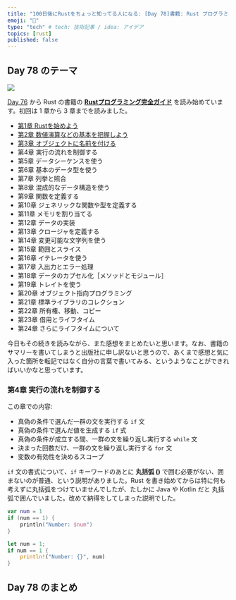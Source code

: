 ```yaml
---
title: "100日後にRustをちょっと知ってる人になる: [Day 78]書籍: Rust プログラミング完全ガイド その2"
emoji: "🦀"
type: "tech" # tech: 技術記事 / idea: アイデア
topics: [rust]
published: false
---
```

## Day 78 のテーマ

![](https://storage.googleapis.com/zenn-user-upload/942b1e806720-20221205.png)

[Day 76](https://zenn.dev/shinyay/articles/hello-rust-day076) から Rust の書籍の **[Rustプログラミング完全ガイド](https://book.impress.co.jp/books/1121101129)** を読み始めています。初回は 1 章から 3 章までを読みました。

- [第1章 Rustを始めよう](https://zenn.dev/shinyay/articles/hello-rust-day076#%E7%AC%AC1%E7%AB%A0-rust%E3%82%92%E5%A7%8B%E3%82%81%E3%82%88%E3%81%86)
- [第2章 数値演算などの基本を把握しよう](https://zenn.dev/shinyay/articles/hello-rust-day076#%E7%AC%AC2%E7%AB%A0-%E6%95%B0%E5%80%A4%E6%BC%94%E7%AE%97%E3%81%AA%E3%81%A9%E3%81%AE%E5%9F%BA%E6%9C%AC%E3%82%92%E6%8A%8A%E6%8F%A1%E3%81%97%E3%82%88%E3%81%86)
- [第3章 オブジェクトに名前を付ける](https://zenn.dev/shinyay/articles/hello-rust-day076#%E7%AC%AC3%E7%AB%A0-%E3%82%AA%E3%83%96%E3%82%B8%E3%82%A7%E3%82%AF%E3%83%88%E3%81%AB%E5%90%8D%E5%89%8D%E3%82%92%E4%BB%98%E3%81%91%E3%82%8B)
- 第4章 実行の流れを制御する
- 第5章 データシーケンスを使う
- 第6章 基本のデータ型を使う
- 第7章 列挙と照合
- 第8章 混成的なデータ構造を使う
- 第9章 関数を定義する
- 第10章 ジェネリックな関数や型を定義する
- 第11章 メモリを割り当てる
- 第12章 データの実装
- 第13章 クロージャを定義する
- 第14章 変更可能な文字列を使う
- 第15章 範囲とスライス
- 第16章 イテレータを使う
- 第17章 入出力とエラー処理
- 第18章 データのカプセル化［メソッドとモジュール］
- 第19章 トレイトを使う
- 第20章 オブジェクト指向プログラミング
- 第21章 標準ライブラリのコレクション
- 第22章 所有権、移動、コピー
- 第23章 借用とライフタイム
- 第24章 さらにライフタイムについて

今日もその続きを読みながら、また感想をまとめたいと思います。なお、書籍のサマリーを書いてしまうと出版社に申し訳ないと思うので、あくまで感想と気に入った箇所を転記ではなく自分の言葉で書いてみる、というようなことができればいいかなと思っています。

### 第4章 実行の流れを制御する

この章での内容:

- 真偽の条件で選んだ一群の文を実行する `if` 文
- 真偽の条件で選んだ値を生成する `if` 式
- 真偽の条件が成立する間、一群の文を繰り返し実行する `while` 文
- 決まった回数だけ、一群の文を繰り返し実行する `for` 文
- 変数の有効性を決めるスコープ

`if` 文の書式について、`if` キーワードのあとに **丸括弧 ()** で囲む必要がない、囲まないのが普通、という説明がありました。Rust を書き始めてからは特に何も考えずに丸括弧をつけていませんでしたが、たしかに Java や Kotlin だと 丸括弧で囲んでいました。改めて納得をしてしまった説明でした。

```kotlin
var num = 1
if (num == 1) {
    println("Number: $num")
}
```

```rust
let num = 1;
if num == 1 {
    println!("Number: {}", num)
}
```

## Day 78 のまとめ
